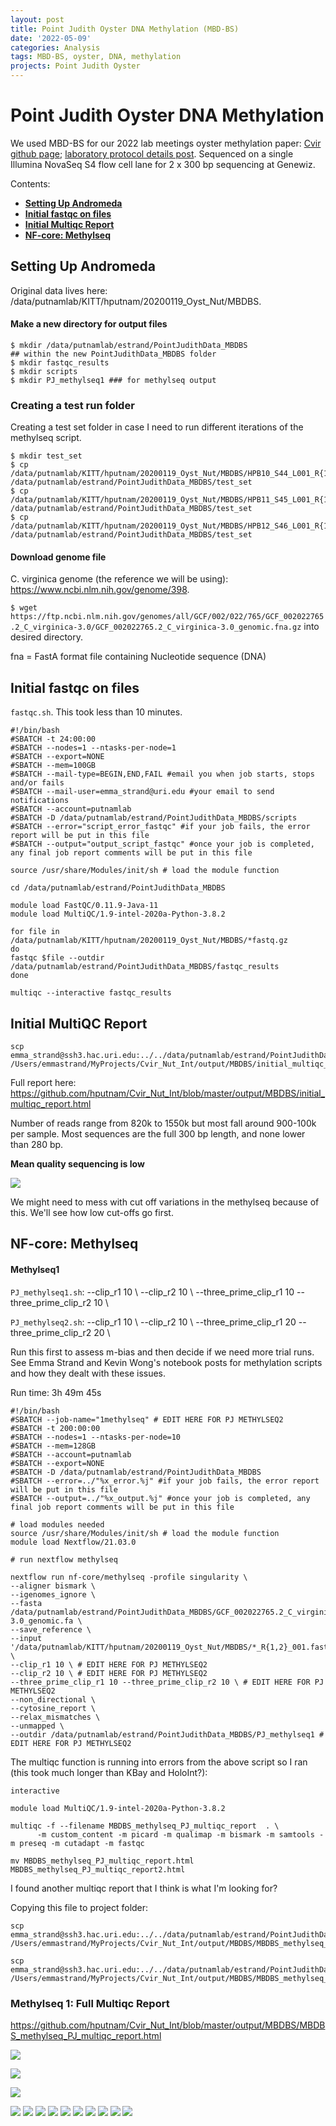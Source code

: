 ```yaml
---
layout: post
title: Point Judith Oyster DNA Methylation (MBD-BS)
date: '2022-05-09'
categories: Analysis
tags: MBD-BS, oyster, DNA, methylation
projects: Point Judith Oyster
---
```


# Point Judith Oyster DNA Methylation

We used MBD-BS for our 2022 lab meetings oyster methylation paper: [Cvir github page](https://github.com/hputnam/Cvir_Nut_Int); [laboratory protocol details post](https://github.com/hputnam/Cvir_Nut_Int#m-schedl-mbdbs-library-preps). Sequenced on a single Illumina NovaSeq S4 flow cell lane for 2 x 300 bp sequencing at Genewiz.

Contents:  
- [**Setting Up Andromeda**](#Setting_up)  
- [**Initial fastqc on files**](#fastqc)    
- [**Initial Multiqc Report**](#multiqc)    
- [**NF-core: Methylseq**](#methylseq)    

## <a name="Setting_up"></a> **Setting Up Andromeda**

Original data lives here: /data/putnamlab/KITT/hputnam/20200119_Oyst_Nut/MBDBS.

#### Make a new directory for output files

```
$ mkdir /data/putnamlab/estrand/PointJudithData_MBDBS
## within the new PointJudithData_MBDBS folder
$ mkdir fastqc_results
$ mkdir scripts
$ mkdir PJ_methylseq1 ### for methylseq output
```

### Creating a test run folder

Creating a test set folder in case I need to run different iterations of the methylseq script.

```
$ mkdir test_set
$ cp /data/putnamlab/KITT/hputnam/20200119_Oyst_Nut/MBDBS/HPB10_S44_L001_R{1,2}_001.fastq.gz /data/putnamlab/estrand/PointJudithData_MBDBS/test_set
$ cp /data/putnamlab/KITT/hputnam/20200119_Oyst_Nut/MBDBS/HPB11_S45_L001_R{1,2}_001.fastq.gz /data/putnamlab/estrand/PointJudithData_MBDBS/test_set
$ cp /data/putnamlab/KITT/hputnam/20200119_Oyst_Nut/MBDBS/HPB12_S46_L001_R{1,2}_001.fastq.gz /data/putnamlab/estrand/PointJudithData_MBDBS/test_set
```

#### Download genome file  

C. virginica genome (the reference we will be using): https://www.ncbi.nlm.nih.gov/genome/398.

`$ wget https://ftp.ncbi.nlm.nih.gov/genomes/all/GCF/002/022/765/GCF_002022765.2_C_virginica-3.0/GCF_002022765.2_C_virginica-3.0_genomic.fna.gz` into desired directory.   

fna = FastA format file containing Nucleotide sequence (DNA)

## <a name="fastqc"></a> **Initial fastqc on files**

`fastqc.sh`.  This took less than 10 minutes.

```
#!/bin/bash
#SBATCH -t 24:00:00
#SBATCH --nodes=1 --ntasks-per-node=1
#SBATCH --export=NONE
#SBATCH --mem=100GB
#SBATCH --mail-type=BEGIN,END,FAIL #email you when job starts, stops and/or fails
#SBATCH --mail-user=emma_strand@uri.edu #your email to send notifications
#SBATCH --account=putnamlab
#SBATCH -D /data/putnamlab/estrand/PointJudithData_MBDBS/scripts               
#SBATCH --error="script_error_fastqc" #if your job fails, the error report will be put in this file
#SBATCH --output="output_script_fastqc" #once your job is completed, any final job report comments will be put in this file

source /usr/share/Modules/init/sh # load the module function

cd /data/putnamlab/estrand/PointJudithData_MBDBS

module load FastQC/0.11.9-Java-11
module load MultiQC/1.9-intel-2020a-Python-3.8.2

for file in /data/putnamlab/KITT/hputnam/20200119_Oyst_Nut/MBDBS/*fastq.gz
do
fastqc $file --outdir /data/putnamlab/estrand/PointJudithData_MBDBS/fastqc_results         
done

multiqc --interactive fastqc_results
```

## <a name="multiqc"></a> **Initial MultiQC Report**

```
scp emma_strand@ssh3.hac.uri.edu:../../data/putnamlab/estrand/PointJudithData_MBDBS/multiqc_report.html /Users/emmastrand/MyProjects/Cvir_Nut_Int/output/MBDBS/initial_multiqc_report.html
```

Full report here: https://github.com/hputnam/Cvir_Nut_Int/blob/master/output/MBDBS/initial_multiqc_report.html

Number of reads range from 820k to 1550k but most fall around 900-100k per sample. Most sequences are the full 300 bp length, and none lower than 280 bp.

**Mean quality sequencing is low**

![](https://github.com/hputnam/Cvir_Nut_Int/blob/master/output/MBDBS/multiqc/mean%20quality.png?raw=true)

We might need to mess with cut off variations in the methylseq because of this. We'll see how low cut-offs go first.

## <a name="methylseq"></a> **NF-core: Methylseq**

#### Methylseq1

`PJ_methylseq1.sh`: --clip_r1 10 \ --clip_r2 10 \ --three_prime_clip_r1 10 --three_prime_clip_r2 10 \

`PJ_methylseq2.sh`: --clip_r1 10 \ --clip_r2 10 \ --three_prime_clip_r1 20 --three_prime_clip_r2 20 \

Run this first to assess m-bias and then decide if we need more trial runs. See Emma Strand and Kevin Wong's notebook posts for methylation scripts and how they dealt with these issues. 

Run time: 3h 49m 45s

```
#!/bin/bash
#SBATCH --job-name="1methylseq" # EDIT HERE FOR PJ METHYLSEQ2
#SBATCH -t 200:00:00
#SBATCH --nodes=1 --ntasks-per-node=10
#SBATCH --mem=128GB
#SBATCH --account=putnamlab
#SBATCH --export=NONE
#SBATCH -D /data/putnamlab/estrand/PointJudithData_MBDBS
#SBATCH --error=../"%x_error.%j" #if your job fails, the error report will be put in this file
#SBATCH --output=../"%x_output.%j" #once your job is completed, any final job report comments will be put in this file

# load modules needed
source /usr/share/Modules/init/sh # load the module function
module load Nextflow/21.03.0

# run nextflow methylseq

nextflow run nf-core/methylseq -profile singularity \
--aligner bismark \
--igenomes_ignore \
--fasta /data/putnamlab/estrand/PointJudithData_MBDBS/GCF_002022765.2_C_virginica-3.0_genomic.fa \
--save_reference \
--input '/data/putnamlab/KITT/hputnam/20200119_Oyst_Nut/MBDBS/*_R{1,2}_001.fastq.gz' \
--clip_r1 10 \ # EDIT HERE FOR PJ METHYLSEQ2
--clip_r2 10 \ # EDIT HERE FOR PJ METHYLSEQ2
--three_prime_clip_r1 10 --three_prime_clip_r2 10 \ # EDIT HERE FOR PJ METHYLSEQ2
--non_directional \
--cytosine_report \
--relax_mismatches \
--unmapped \
--outdir /data/putnamlab/estrand/PointJudithData_MBDBS/PJ_methylseq1 # EDIT HERE FOR PJ METHYLSEQ2
```

The multiqc function is running into errors from the above script so I ran (this took much longer than KBay and HoloInt?):

```
interactive 

module load MultiQC/1.9-intel-2020a-Python-3.8.2

multiqc -f --filename MBDBS_methylseq_PJ_multiqc_report  . \
      -m custom_content -m picard -m qualimap -m bismark -m samtools -m preseq -m cutadapt -m fastqc

mv MBDBS_methylseq_PJ_multiqc_report.html MBDBS_methylseq_PJ_multiqc_report2.html
```

I found another multiqc report that I think is what I'm looking for?

Copying this file to project folder: 

```
scp emma_strand@ssh3.hac.uri.edu:../../data/putnamlab/estrand/PointJudithData_MBDBS/PJ_methylseq1/MultiQC/multiqc_report.html /Users/emmastrand/MyProjects/Cvir_Nut_Int/output/MBDBS/MBDBS_methylseq_PJ_multiqc_report.html

scp emma_strand@ssh3.hac.uri.edu:../../data/putnamlab/estrand/PointJudithData_MBDBS/MBDBS_methylseq_PJ_multiqc_report.html /Users/emmastrand/MyProjects/Cvir_Nut_Int/output/MBDBS/MBDBS_methylseq_PJ_multiqc_report2.html
```

### Methylseq 1: Full Multiqc Report 

https://github.com/hputnam/Cvir_Nut_Int/blob/master/output/MBDBS/MBDBS_methylseq_PJ_multiqc_report.html

![](https://github.com/hputnam/Cvir_Nut_Int/blob/master/output/MBDBS/multiqc/alignment-rates.png?raw=true)

![](https://github.com/hputnam/Cvir_Nut_Int/blob/master/output/MBDBS/multiqc/deduplication.png?raw=true)

![](https://github.com/hputnam/Cvir_Nut_Int/blob/master/output/MBDBS/multiqc/strand-alignment.png?raw=true)

![](https://github.com/hputnam/Cvir_Nut_Int/blob/master/output/MBDBS/multiqc/cytosine-perc-meth.png?raw=true)
![](https://github.com/hputnam/Cvir_Nut_Int/blob/master/output/MBDBS/multiqc/read1-mbias.png?raw=true)
![](https://github.com/hputnam/Cvir_Nut_Int/blob/master/output/MBDBS/multiqc/read2-mbias.png?raw=true)
![](https://github.com/hputnam/Cvir_Nut_Int/blob/master/output/MBDBS/multiqc/covhist.png?raw=true)
![](https://github.com/hputnam/Cvir_Nut_Int/blob/master/output/MBDBS/multiqc/genomecov.png?raw=true)
![](https://github.com/hputnam/Cvir_Nut_Int/blob/master/output/MBDBS/multiqc/insertsizehist.png?raw=true)
![](https://github.com/hputnam/Cvir_Nut_Int/blob/master/output/MBDBS/multiqc/gc-content.png?raw=true)
![](https://github.com/hputnam/Cvir_Nut_Int/blob/master/output/MBDBS/multiqc/complexity-curve.png?raw=true)
![](https://github.com/hputnam/Cvir_Nut_Int/blob/master/output/MBDBS/multiqc/cutadapt-filt.png?raw=true)
![](https://github.com/hputnam/Cvir_Nut_Int/blob/master/output/MBDBS/multiqc/trimseqlengths.png?raw=true)
